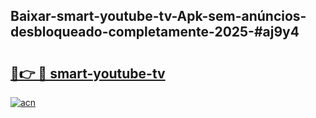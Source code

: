 ## Baixar-smart-youtube-tv-Apk-sem-anúncios-desbloqueado-completamente-2025-#aj9y4

# <h2><a href="https://ainizakaria.my?title=smart-youtube-tv&ref=20M">🔗👉 🔴 smart-youtube-tv</a></h2>

[![acn](https://github.com/user-attachments/assets/0f9c940e-d8b0-45ae-aac7-cd30a18b3e1c)](https://ainizakaria.my?title=smart-youtube-tv&ref=20M)

